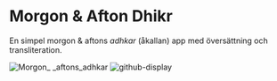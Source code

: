# Morgon & Afton Dhikr
En simpel morgon & aftons _adhkar_ (åkallan) app med översättning och transliteration.

![Morgon_ _aftons_adhkar](https://github.com/ArtanBajqinca/Morgon-aftons-adhkar/assets/72929040/48305daf-2adb-49a5-8139-c1f572bb4b4c)
![github-display](https://github.com/ArtanBajqinca/Morgon-aftons-adhkar/assets/72929040/b3ca2891-2748-4569-a891-20e82389c5bb)
